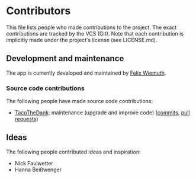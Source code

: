 # Contributors
This file lists people who made contributions to the project. The exact contributions are tracked by the VCS (Git). Note that each contribution is implicitly made under the project's license (see LICENSE.md).

## Development and maintenance
The app is currently developed and maintained by [Felix Wiemuth](https://github.com/felixwiemuth/).

### Source code contributions
The following people have made source code contributions:

- [TacoTheDank](https://github.com/TacoTheDank): maintenance (upgrade and improve code) ([commits](https://github.com/felixwiemuth/SimpleReminder/commits?author=TacoTheDank), [pull requests](https://github.com/felixwiemuth/SimpleReminder/pulls?q=is%3Apr+author%3ATacoTheDank+))

## Ideas
The following people contributed ideas and inspiration:
- Nick Faulwetter
- Hanna Beißwenger
